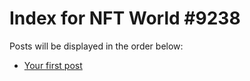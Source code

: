 # Index for NFT World #9238
Posts will be displayed in the order below:

- [Your first post](./001-first.md)

